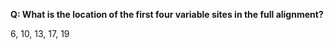 **Q: What is the location of the first four variable sites in the full alignment?**

6, 10, 13, 17, 19
